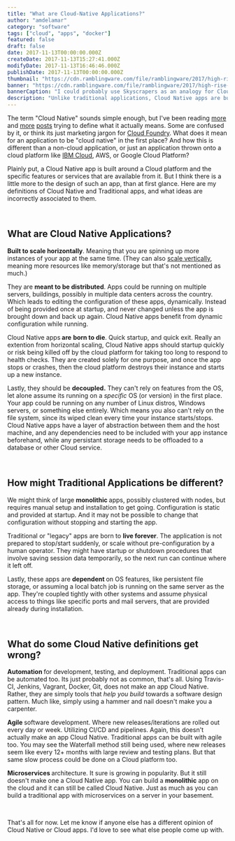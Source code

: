 ```yaml
---
title: "What are Cloud-Native Applications?"
author: "amdelamar"
category: "software"
tags: ["cloud", "apps", "docker"]
featured: false
draft: false
date: 2017-11-13T00:00:00.000Z
createDate: 2017-11-13T15:27:41.000Z
modifyDate: 2017-11-13T16:46:46.000Z
publishDate: 2017-11-13T00:00:00.000Z
thumbnail: "https://cdn.ramblingware.com/file/ramblingware/2017/high-rise-building-1024.jpg"
banner: "https://cdn.ramblingware.com/file/ramblingware/2017/high-rise-building-1024.jpg"
bannerCaption: "I could probably use Skyscrapers as an analogy for Cloud apps, but so can Traditional Apps. So ehh, screw it. (Photo Credit: kameo0501)"
description: "Unlike traditional applications, Cloud Native apps are build for... the cloud. What a surprise! So what else defines them besides that?"
---
```


<p>The term &quot;Cloud Native&quot; sounds simple enough, but I&#39;ve been reading <a href=\"https://dzone.com/articles/what-is-cloud-native-anyway\">more</a> and <a href=\"https://dzone.com/articles/reaching-the-cloud?fromrel=true\">more</a> <a href=\"https://dzone.com/articles/cloud-native-series-what-is-cloud-native\">posts</a> trying to define what it actually means. Some are confused by it, or think its just marketing jargon for <a href=\"https://www.cloudfoundry.org/\">Cloud Foundry</a>. What does it mean for an application to be &quot;cloud native&quot; in the first place? And how this is different than a non-cloud application, or just an application thrown onto a cloud platform like <a href=\"https://www.ibm.com/cloud/\">IBM Cloud</a>, AWS, or Google Cloud Platform?</p><p>Plainly put, a Cloud Native app is built around a Cloud platform and the specific features or services that are available from it. But I think there is a little more to the design of such an app, than at first glance. Here are my definitions of Cloud Native and Traditional apps, and what ideas are incorrectly associated to them.</p><p>&nbsp;</p><h2><strong>What are Cloud Native Applications?</strong></h2><p><strong>Built to scale horizontally</strong>. Meaning that you are spinning up more instances of your app at the same time. (They can also <a href=\"https://en.wikipedia.org/wiki/Scalability#Horizontal_and_vertical_scaling\">scale vertically</a>, meaning more resources like memory/storage but that&#39;s not mentioned as much.)</p><p>They are <strong>meant to be distributed</strong>. Apps could be running on multiple servers, buildings, possibly in multiple data centers across the country. Which leads to editing the configuration of these apps, dynamically. Instead of being provided once at startup, and never changed unless the app is brought down and back up again. Cloud Native apps benefit from dynamic configuration while running.</p><p>Cloud Native apps<strong> are</strong> <strong>born to die</strong>. Quick startup, and quick exit. Really an extention from horizontal scaling, Cloud Native apps should startup quickly or risk being killed off by the cloud platform for taking too long to respond to health checks. They are created solely for one purpose, and once the app stops or crashes, then the cloud platform destroys their instance and starts up a new instance.</p><p>Lastly, they should be <strong>decoupled.</strong> They can&#39;t rely on features from the OS, let alone assume its running on a <em>specific </em>OS (or version) in the first place. Your app could be running on any number of Linux distros, Windows servers, or something else entirely. Which means you also can&#39;t rely on the file system, since its wiped clean every time your instance starts/stops. Cloud Native apps have a layer of abstraction between them and the host machine, and any dependencies need to be included with your app instance beforehand, while any persistant storage needs to be offloaded to a database or other Cloud service.</p><p>&nbsp;</p><h2><strong>How might Traditional Applications be different?</strong></h2><p>We might think of large <strong>monolithic </strong>apps, possibly clustered with nodes, but requires manual setup and installation to get going. Configuration is static and provided at startup. And it may not be possible to change that configuration without stopping and starting the app.</p><p>Traditional or &quot;legacy&quot; apps are born to <strong>live forever</strong>. The application is not prepared to stop/start suddenly, or scale without pre-configuration by a human operator. They might have startup or shutdown procedures that involve saving session data temporarily, so the next run can continue where it left off.</p><p>Lastly, these apps are <strong>dependent </strong>on OS features, like persistent file storage, or assuming a local batch job is running on the same server as the app. They&#39;re coupled tightly with other systems and assume physical access to things like specific ports and mail servers, that are provided already during installation.</p><p>&nbsp;</p><h2><strong>What do some Cloud Native definitions get wrong?</strong></h2><p><strong>Automation </strong>for development, testing, and deployment. Traditional apps can be automated too. Its just probably not as common, that&#39;s all. Using Travis-CI, Jenkins, Vagrant, Docker, Git, does not make an app Cloud Native. Rather, they are simply tools that <em>help you</em> <em>build </em>towards a software design pattern. Much like, simply using a hammer and nail doesn&#39;t make you a carpenter.</p><p><strong>Agile </strong>software development. Where new releases/iterations are rolled out every day or week. Utilizing CI/CD and pipelines. Again, this doesn&#39;t actually make an app Cloud Native. Traditional apps can be built with agile too. You may see the Waterfall method still being used, where new releases seem like every 12+ months with large review and testing plans. But that same slow process could be done on a Cloud platform too.</p><p><strong>Microservices</strong><strong> </strong>architecture. It sure is growing in popularity. But it still doesn&#39;t make one a Cloud Native app. You can build a <strong>monolithic</strong> app on the cloud and it can still be called Cloud Native. Just as much as you can build a traditional app with microservices on a server in your basement.</p><p>&nbsp;</p><p>That&#39;s all for now. Let me know if anyone else has a different opinion of Cloud Native or Cloud apps. I&#39;d love to see what else people come up with.</p>

